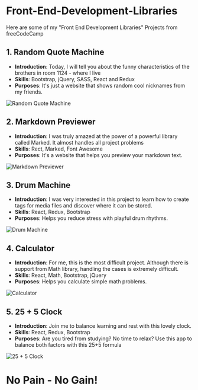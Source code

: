 # Front-End-Development-Libraries
Here are some of my "Front End Development Libraries" Projects from freeCodeCamp

## 1. Random Quote Machine
- **Introduction**: Today, I will tell you about the funny characteristics of the brothers in room 1124 - where I live
- **Skills**: Bootstrap, jQuery, SASS, React and Redux
- **Purposes**: It's just a website that shows random cool nicknames from my friends.

![Random Quote Machine](https://res.cloudinary.com/dvzhmi7a9/image/upload/v1727494238/freeCodeCamp/3-FrontEndLibraries/PRJ1.png)

## 2. Markdown Previewer
- **Introduction**: I was truly amazed at the power of a powerful library called Marked. It almost handles all project problems
- **Skills**: Rect, Marked, Font Awesome
- **Purposes**: It's a website that helps you preview your markdown text.

![Markdown Previewer](https://res.cloudinary.com/dvzhmi7a9/image/upload/v1727494238/freeCodeCamp/3-FrontEndLibraries/PRJ2.png)

## 3. Drum Machine
- **Introduction**: I was very interested in this project to learn how to create tags for media files and discover where it can be stored.
- **Skills**: React, Redux, Bootstrap
- **Purposes**: Helps you reduce stress with playful drum rhythms.

![Drum Machine](https://res.cloudinary.com/dvzhmi7a9/image/upload/v1727494238/freeCodeCamp/3-FrontEndLibraries/PRJ3.png)

## 4. Calculator
- **Introduction**: For me, this is the most difficult project. Although there is support from Math library, handling the cases is extremely difficult.
- **Skills**: React, Math, Bootstrap, jQuery
- **Purposes**: Helps you calculate simple math problems.

![Calculator](https://res.cloudinary.com/dvzhmi7a9/image/upload/v1727494238/freeCodeCamp/3-FrontEndLibraries/PRJ4.png)

## 5. 25 + 5 Clock
- **Introduction**: Join me to balance learning and rest with this lovely clock.
- **Skills**: React, Redux, Bootstrap
- **Purposes**: Are you tired from studying? No time to relax? Use this app to balance both factors with this 25+5 formula

![25 + 5 Clock](https://res.cloudinary.com/dvzhmi7a9/image/upload/v1727494238/freeCodeCamp/3-FrontEndLibraries/PRJ5.png)

# No Pain - No Gain!